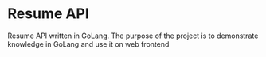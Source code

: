 <h1 id="resume-api-go">Resume API</h1>

Resume API written in GoLang. The purpose of the project is to demonstrate knowledge in GoLang and use it on web frontend
